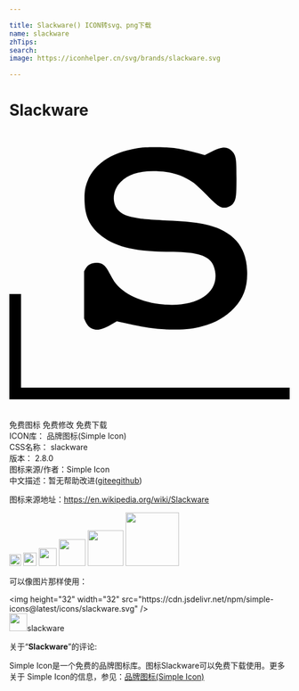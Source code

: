 ```yaml
---

title: Slackware() ICON转svg、png下载
name: slackware
zhTips: 
search: 
image: https://iconhelper.cn/svg/brands/slackware.svg

---
```


# Slackware  <small style="font-size: 60%;font-weight: 100"></small>

<div id="svg" class="svg-wrap">
<svg role="img" xmlns="http://www.w3.org/2000/svg" viewBox="0 0 24 24"><title>Slackware icon</title><path d="M12.924 1.453c-.584-.01-1.251 0-1.485.027-2.46.282-4.138 1.3-4.753 2.891-.218.552-.274 1.002-.243 1.772.048 1.209.419 2.004 1.262 2.742 1.225 1.06 2.98 1.508 5.998 1.508 2.737 0 3.71.413 3.916 1.675.313 1.867-1.57 3.07-4.414 2.827-1.878-.16-3.496-.912-4.223-1.967a7.772 7.772 0 01-.355-.621c-.382-.759-.64-.977-1.176-.977-.43.005-.732.165-.918.494l-.133.239V16.093l.137.297c.165.344.4.546.744.63.35.09.794-.036 1.42-.402l.5-.29.826.185c1.82.403 2.75.523 4.065.523 1.103.005 1.548-.046 2.455-.285 1.124-.297 1.974-.785 2.717-1.57.8-.844 1.15-1.853 1.097-3.147-.069-1.628-.695-2.698-2-3.414-.96-.525-2.292-.79-4.377-.88-2.042-.086-2.794-.155-3.515-.32-.51-.121-.785-.25-1.076-.515-.653-.589-.59-1.755.136-2.482.642-.637 1.511-.928 2.774-.928 1.432.005 2.393.27 3.412.955.185.127.721.62 1.193 1.092.886.902 1.135 1.082 1.506 1.082.244 0 .59-.163.732-.344.26-.329.303-.63.303-2.2 0-1.661-.043-1.91-.377-2.282-.387-.425-.848-.42-1.75.031l-.59.297-.63-.17c-1.496-.392-2.038-.477-3.178-.504zM0 14v9h24v-1H1v-8H0Z"/></svg>
</div>
<detail full-name='slackware'></detail>

<div class="detail-page">
<p>
<span><span class="badge-success badge">免费图标</span> <span class="badge-success badge">免费修改</span>  <span class="badge-success badge">免费下载</span> </span>
<br/>
<span>
ICON库：
<span class="badge-secondary badge">品牌图标(Simple Icon)</span> 
</span>
<br/>
<span>
CSS名称：
<span class="badge-secondary badge">slackware</span> 
</span>

<br/>
<span>
版本：
<span class="badge-secondary badge">2.8.0</span> 
</span>
<br/>
<span>图标来源/作者：<span class="badge-light badge">Simple Icon</span></span> 
<br/>
<span class="zh-detail">中文描述：暂无<span class="help-link"><span>帮助改进</span>(<a href="https://gitee.com/liuwave/icon-helper/edit/master/json/brands/slackware.json" target="_blank" rel="noopener noreferrer">gitee</a><a href="https://github.com/liuwave/icon-helper/edit/master/json/brands/slackware.json" target="_blank" rel="noopener noreferrer">github</a></span>)</span><br/>
</p>
</div><div class="description description alert alert-light"><p>图标来源地址：<a href="https://en.wikipedia.org/wiki/Slackware" target="_blank" rel="noopener noreferrer">https://en.wikipedia.org/wiki/Slackware</a></p></div>
<div class="alert alert-dark">
<img height="21" width="21" src="https://cdn.jsdelivr.net/npm/simple-icons@latest/icons/slackware.svg" />
<img height="24" width="24" src="https://cdn.jsdelivr.net/npm/simple-icons@latest/icons/slackware.svg" />
<img height="32" width="32" src="https://cdn.jsdelivr.net/npm/simple-icons@latest/icons/slackware.svg" />
<img height="48" width="48" src="https://cdn.jsdelivr.net/npm/simple-icons@latest/icons/slackware.svg" />
<img height="64" width="64" src="https://cdn.jsdelivr.net/npm/simple-icons@latest/icons/slackware.svg" />
<img height="96" width="96" src="https://cdn.jsdelivr.net/npm/simple-icons@latest/icons/slackware.svg" />

</div>
<div>
  <p>可以像图片那样使用：    
  </p>
  <div class="alert alert-primary" style="font-size: 14px">
    &lt;img height="32" width="32" src="https://cdn.jsdelivr.net/npm/simple-icons@latest/icons/slackware.svg" /&gt;
    <copy-btn content='<img height="32" width="32" src="https://cdn.jsdelivr.net/npm/simple-icons@latest/icons/slackware.svg" />'></copy-btn>
  </div>
  <div class="alert alert-secondary">
    <img height="32" width="32" src="https://cdn.jsdelivr.net/npm/simple-icons@latest/icons/slackware.svg" />slackware
    <copy-btn content="slackware" btn-title="复制图标名称"></copy-btn>
  </div>
</div>
<div class="icon-detail__container">
<p>关于“<b>Slackware</b>”的评论:</p>
</div>
<Vssue title="关于“Slackware”的评论" />
<div><p>Simple Icon是一个免费的品牌图标库。图标Slackware可以免费下载使用。更多关于  Simple Icon的信息，参见：<a target="_blank" href="https://iconhelper.cn/brands.html">品牌图标(Simple Icon)</a>
</p></div>
